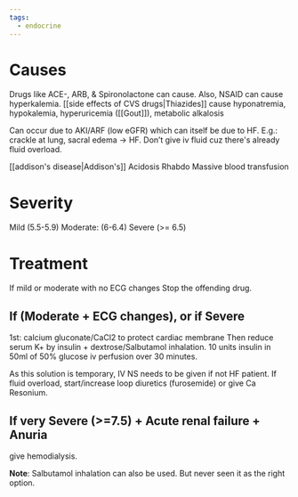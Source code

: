```yaml
---
tags:
  - endocrine
---
```

# Causes
Drugs like ACE-, ARB, & Spironolactone can cause. Also, NSAID can cause hyperkalemia.
	[[side effects of CVS drugs|Thiazides]] cause hyponatremia, hypokalemia, hyperuricemia ([[Gout]]), metabolic alkalosis

Can occur due to AKI/ARF (low eGFR) which can itself be due to HF.
	E.g.: crackle at lung, sacral edema -> HF.
		Don’t give iv fluid cuz there's already fluid overload.

[[addison's disease|Addison's]]
Acidosis
Rhabdo
Massive blood transfusion

# Severity
Mild (5.5-5.9)
Moderate: (6-6.4)
Severe (>= 6.5)

# Treatment
If mild or moderate with no ECG changes
Stop the offending drug.

## If (Moderate + ECG changes), or if Severe
1st: calcium gluconate/CaCl2 to protect cardiac membrane
Then reduce serum K+ by insulin + dextrose/Salbutamol inhalation.
	10 units insulin in 50ml of 50% glucose iv perfusion over 30 minutes.

As this solution is temporary, IV NS needs to be given if not HF patient.
If fluid overload, start/increase loop diuretics (furosemide) or give Ca Resonium.

## If very Severe (>=7.5) + Acute renal failure + Anuria
give hemodialysis.

**Note**: Salbutamol inhalation can also be used. But never seen it as the right option.
